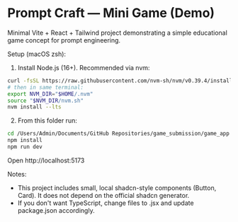 # Prompt Craft — Mini Game (Demo)

Minimal Vite + React + Tailwind project demonstrating a simple educational game concept for prompt engineering.

Setup (macOS zsh):

1. Install Node.js (16+). Recommended via nvm:

```bash
curl -fsSL https://raw.githubusercontent.com/nvm-sh/nvm/v0.39.4/install.sh | bash
# then in same terminal:
export NVM_DIR="$HOME/.nvm"
source "$NVM_DIR/nvm.sh"
nvm install --lts
```

2. From this folder run:

```bash
cd /Users/Admin/Documents/GitHub Repositories/game_submission/game_app
npm install
npm run dev
```

Open http://localhost:5173

Notes:

- This project includes small, local shadcn-style components (Button, Card). It does not depend on the official shadcn generator.
- If you don't want TypeScript, change files to .jsx and update package.json accordingly.
